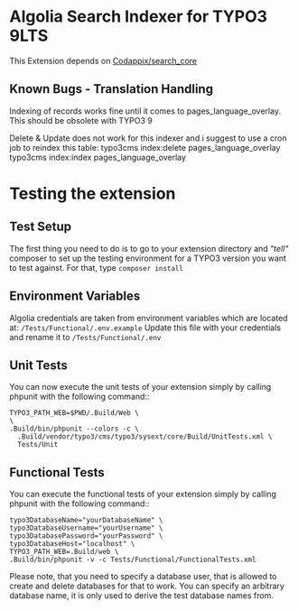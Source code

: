 Algolia Search Indexer for TYPO3 9LTS
============================================
This Extension depends on [Codappix/search_core](https://github.com/Codappix/search_core)


Known Bugs - Translation Handling
----------------
Indexing of records works fine until it comes to pages_language_overlay.
This should be obsolete with TYPO3 9

Delete & Update does not work for this indexer and i suggest to use a cron job to reindex this table:
typo3cms index:delete pages_language_overlay 
typo3cms index:index pages_language_overlay


Testing the extension
============================================
Test Setup
----------
The first thing you need to do is to go to your extension directory and *"tell"* composer to set up
the testing environment for a TYPO3 version you want to test against. For that, type `composer install`

Environment Variables
---------- 
Algolia credentials are taken from environment variables which are located at:
`/Tests/Functional/.env.example` 
Update this file with your credentials and rename it to `/Tests/Functional/.env`


Unit Tests
----------
You can now execute the unit tests of your extension simply by calling phpunit with the following command::

    TYPO3_PATH_WEB=$PWD/.Build/Web \
    \
    .Build/bin/phpunit --colors -c \
      .Build/vendor/typo3/cms/typo3/sysext/core/Build/UnitTests.xml \
      Tests/Unit


Functional Tests
----------------
You can execute the functional tests of your extension simply by calling phpunit with the following command::

    typo3DatabaseName="yourDatabaseName" \
    typo3DatabaseUsername="yourUsername" \
    typo3DatabasePassword="yourPassword" \
    typo3DatabaseHost="localhost" \
    TYPO3_PATH_WEB=.Build/web \
    .Build/bin/phpunit -v -c Tests/Functional/FunctionalTests.xml


Please note, that you need to specify a database user, that is allowed to create and delete databases for that to work.
You can specify an arbitrary database name, it is only used to derive the test database names from.


